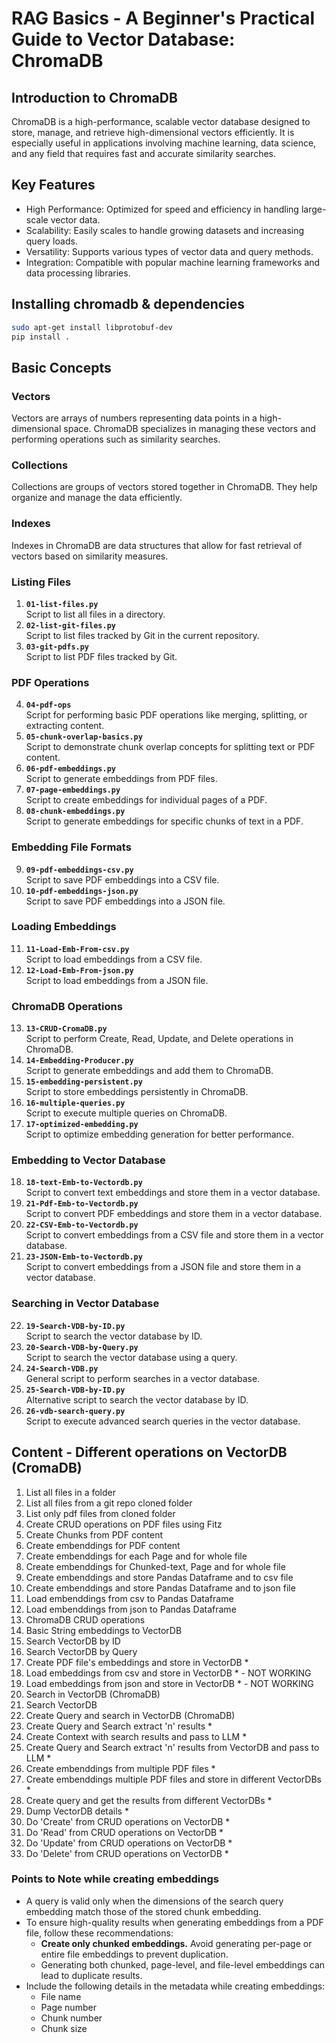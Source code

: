 # RAG Basics  - A Beginner's Practical Guide to Vector Database: ChromaDB

## Introduction to ChromaDB
ChromaDB is a high-performance, scalable vector database designed to store, manage, and retrieve high-dimensional vectors efficiently. It is especially useful in applications involving machine learning, data science, and any field that requires fast and accurate similarity searches.

## Key Features
* High Performance: Optimized for speed and efficiency in handling large-scale vector data.
* Scalability: Easily scales to handle growing datasets and increasing query loads.
* Versatility: Supports various types of vector data and query methods.
* Integration: Compatible with popular machine learning frameworks and data processing libraries.

## Installing chromadb & dependencies
```sh
sudo apt-get install libprotobuf-dev
pip install .
```

## Basic Concepts
### Vectors
Vectors are arrays of numbers representing data points in a high-dimensional space. ChromaDB specializes in managing these vectors and performing operations such as similarity searches.

### Collections
Collections are groups of vectors stored together in ChromaDB. They help organize and manage the data efficiently.

### Indexes
Indexes in ChromaDB are data structures that allow for fast retrieval of vectors based on similarity measures.

### **Listing Files**
1. **`01-list-files.py`**  
   Script to list all files in a directory.
2. **`02-list-git-files.py`**  
   Script to list files tracked by Git in the current repository.
3. **`03-git-pdfs.py`**  
   Script to list PDF files tracked by Git.

### **PDF Operations**
4. **`04-pdf-ops`**  
   Script for performing basic PDF operations like merging, splitting, or extracting content.
5. **`05-chunk-overlap-basics.py`**  
   Script to demonstrate chunk overlap concepts for splitting text or PDF content.
6. **`06-pdf-embeddings.py`**  
   Script to generate embeddings from PDF files.
7. **`07-page-embeddings.py`**  
   Script to create embeddings for individual pages of a PDF.
8. **`08-chunk-embeddings.py`**  
   Script to generate embeddings for specific chunks of text in a PDF.

### **Embedding File Formats**
9. **`09-pdf-embeddings-csv.py`**  
   Script to save PDF embeddings into a CSV file.
10. **`10-pdf-embeddings-json.py`**  
   Script to save PDF embeddings into a JSON file.

### **Loading Embeddings**
11. **`11-Load-Emb-From-csv.py`**  
   Script to load embeddings from a CSV file.
12. **`12-Load-Emb-From-json.py`**  
   Script to load embeddings from a JSON file.

### **ChromaDB Operations**
13. **`13-CRUD-CromaDB.py`**  
   Script to perform Create, Read, Update, and Delete operations in ChromaDB.
14. **`14-Embedding-Producer.py`**  
   Script to generate embeddings and add them to ChromaDB.
15. **`15-embedding-persistent.py`**  
   Script to store embeddings persistently in ChromaDB.
16. **`16-multiple-queries.py`**  
   Script to execute multiple queries on ChromaDB.
17. **`17-optimized-embedding.py`**  
   Script to optimize embedding generation for better performance.

### **Embedding to Vector Database**
18. **`18-text-Emb-to-Vectordb.py`**  
   Script to convert text embeddings and store them in a vector database.
19. **`21-Pdf-Emb-to-Vectordb.py`**  
   Script to convert PDF embeddings and store them in a vector database.
20. **`22-CSV-Emb-to-Vectordb.py`**  
   Script to convert embeddings from a CSV file and store them in a vector database.
21. **`23-JSON-Emb-to-Vectordb.py`**  
   Script to convert embeddings from a JSON file and store them in a vector database.

### **Searching in Vector Database**
22. **`19-Search-VDB-by-ID.py`**  
   Script to search the vector database by ID.
23. **`20-Search-VDB-by-Query.py`**  
   Script to search the vector database using a query.
24. **`24-Search-VDB.py`**  
   General script to perform searches in a vector database.
25. **`25-Search-VDB-by-ID.py`**  
   Alternative script to search the vector database by ID.
26. **`26-vdb-search-query.py`**  
   Script to execute advanced search queries in the vector database.

## Content - Different operations on VectorDB (CromaDB)
1. List all files in a folder
2. List all files from a git repo cloned folder
3. List only pdf files from cloned folder
4. Create CRUD operations on PDF files using Fitz
5. Create Chunks from PDF content
6. Create embenddings for PDF content
7. Create embenddings for each Page and for whole file
8. Create embenddings for Chunked-text, Page and for whole file
9. Create embenddings and store Pandas Dataframe and to csv file
10. Create embenddings and store Pandas Dataframe and to json file
11. Load embenddings from csv to Pandas Dataframe
12. Load embenddings from json to Pandas Dataframe
13. ChromaDB CRUD operations
13. Basic String embeddings to VectorDB
14. Search VectorDB by ID
15. Search VectorDB by Query
16. Create PDF file's embeddings and store in VectorDB *
17. Load embeddings from csv and store in VectorDB * - NOT WORKING
18. Load embeddings from json and store in VectorDB * - NOT WORKING
19. Search in VectorDB (ChromaDB)
20. Search VectorDB
21. Create Query and search in VectorDB (ChromaDB)
19. Create Query and Search extract 'n' results *
20. Create Context with search results and pass to LLM *
22. Create Query and Search extract 'n' results from VectorDB and pass to LLM *
23. Create embenddings from multiple PDF files *
24. Create embenddings multiple PDF files and store in different VectorDBs  *
25. Create query and get the results from different VectorDBs *
26. Dump VectorDB details *
27. Do 'Create' from CRUD operations on VectorDB *
28. Do 'Read' from CRUD operations on VectorDB *
29. Do 'Update' from CRUD operations on VectorDB *
30. Do 'Delete' from CRUD operations on VectorDB *


### Points to Note while creating embeddings

- A query is valid only when the dimensions of the search query embedding match those of the stored chunk embedding.
- To ensure high-quality results when generating embeddings from a PDF file, follow these recommendations:
  - **Create only chunked embeddings.** Avoid generating per-page or entire file embeddings to prevent duplication.
  - Generating both chunked, page-level, and file-level embeddings can lead to duplicate results.
- Include the following details in the metadata while creating embeddings:
  - File name
  - Page number
  - Chunk number
  - Chunk size